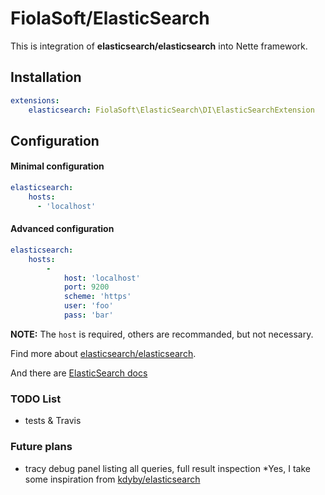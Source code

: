 # FiolaSoft/ElasticSearch

This is integration of **elasticsearch/elasticsearch** into Nette framework.

## Installation
```yaml
extensions:
    elasticsearch: FiolaSoft\ElasticSearch\DI\ElasticSearchExtension
```

## Configuration
#### Minimal configuration
```yaml
elasticsearch:
    hosts:
      - 'localhost'
```
#### Advanced configuration
```yaml
elasticsearch:
    hosts:
        -
            host: 'localhost'
            port: 9200
            scheme: 'https'
            user: 'foo'
            pass: 'bar'
```

**NOTE:** The `host` is required, others are recommanded, but not necessary.


Find more about [elasticsearch/elasticsearch](https://github.com/elastic/elasticsearch-php).

And there are [ElasticSearch docs](https://www.elastic.co/guide/en/elasticsearch/client/php-api/5.0/index.html)

### TODO List
- tests & Travis

### Future plans
- tracy debug panel listing all queries, full result inspection *Yes, I take some inspiration from [kdyby/elasticsearch](https://github.com/Kdyby/ElasticSearch/)